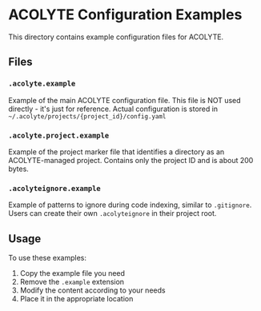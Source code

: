 # ACOLYTE Configuration Examples

This directory contains example configuration files for ACOLYTE.

## Files

### `.acolyte.example`
Example of the main ACOLYTE configuration file. This file is NOT used directly - it's just for reference.
Actual configuration is stored in `~/.acolyte/projects/{project_id}/config.yaml`

### `.acolyte.project.example`
Example of the project marker file that identifies a directory as an ACOLYTE-managed project.
Contains only the project ID and is about 200 bytes.

### `.acolyteignore.example`
Example of patterns to ignore during code indexing, similar to `.gitignore`.
Users can create their own `.acolyteignore` in their project root.

## Usage

To use these examples:
1. Copy the example file you need
2. Remove the `.example` extension
3. Modify the content according to your needs
4. Place it in the appropriate location
